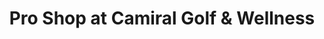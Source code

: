 ---
title: "Pro Shop at Camiral Golf & Wellness"
url: /caldes-de-malavella/pro-shop-at-camiral-golf-y-wellness/
shop: golf
---